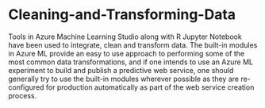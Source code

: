 # Cleaning-and-Transforming-Data
Tools in Azure Machine Learning Studio along with R Jupyter Notebook have been used to integrate, clean and transform data.  The built-in modules in Azure ML provide an easy to use approach to performing some of the most common data transformations, and if one intends to use an Azure ML experiment to build and publish a predictive web service, one should generally try to use the built-in modules wherever possible as they are re-configured for production automatically as part of the web service creation process.
